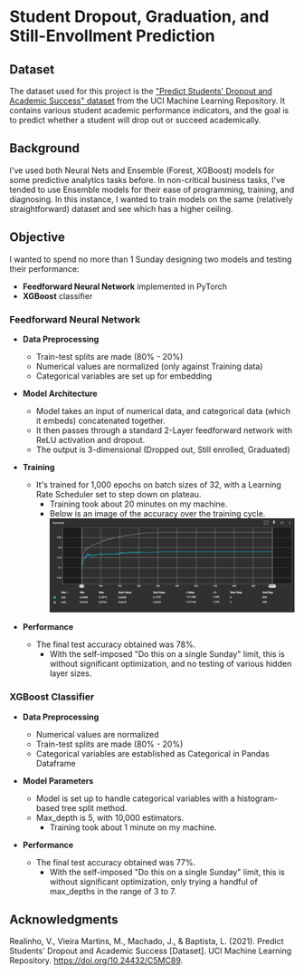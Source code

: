 # Student Dropout, Graduation, and Still-Envollment Prediction

## Dataset
The dataset used for this project is the ["Predict Students' Dropout and Academic Success" dataset](https://archive.ics.uci.edu/dataset/697/predict+students+dropout+and+academic+success) from the UCI Machine Learning Repository. It contains various student academic performance indicators, and the goal is to predict whether a student will drop out or succeed academically.

## Background
I've used both Neural Nets and Ensemble (Forest, XGBoost) models for some predictive analytics tasks before. In non-critical business tasks, I've tended to use Ensemble models for their ease of programming, training, and diagnosing. In this instance, I wanted to train models on the same (relatively straightforward) dataset and see which has a higher ceiling.

## Objective
I wanted to spend no more than 1 Sunday designing two models and testing their performance:
- **Feedforward Neural Network** implemented in PyTorch
- **XGBoost** classifier

### Feedforward Neural Network
- **Data Preprocessing**
    - Train-test splits are made (80% - 20%)
    - Numerical values are normalized (only against Training data)
    - Categorical variables are set up for embedding

- **Model Architecture**
    - Model takes an input of numerical data, and categorical data (which it embeds) concatenated together.
    - It then passes through a standard 2-Layer feedforward network with ReLU activation and dropout.
    - The output is 3-dimensional (Dropped out, Still enrolled, Graduated)

- **Training**
    - It's trained for 1,000 epochs on batch sizes of 32, with a Learning Rate Scheduler set to step down on plateau.
        - Training took about 20 minutes on my machine.
        - Below is an image of the accuracy over the training cycle.
        ![Training Accuracy Graph](neural_accuracy.png)

- **Performance**
    - The final test accuracy obtained was 78%.
        - With the self-imposed "Do this on a single Sunday" limit, this is without significant optimization, and no testing of various hidden layer sizes.

### XGBoost Classifier
- **Data Preprocessing**
    - Numerical values are normalized
    - Train-test splits are made (80% - 20%)
    - Categorical variables are established as Categorical in Pandas Dataframe

- **Model Parameters**
    - Model is set up to handle categorical variables with a histogram-based tree split method.
    - Max_depth is 5, with 10,000 estimators.
        - Training took about 1 minute on my machine.

- **Performance**
    - The final test accuracy obtained was 77%.
        - With the self-imposed "Do this on a single Sunday" limit, this is without significant optimization, only trying a handful of max_depths in the range of 3 to 7.


## Acknowledgments
Realinho, V., Vieira Martins, M., Machado, J., & Baptista, L. (2021). Predict Students' Dropout and Academic Success [Dataset]. UCI Machine Learning Repository. https://doi.org/10.24432/C5MC89.